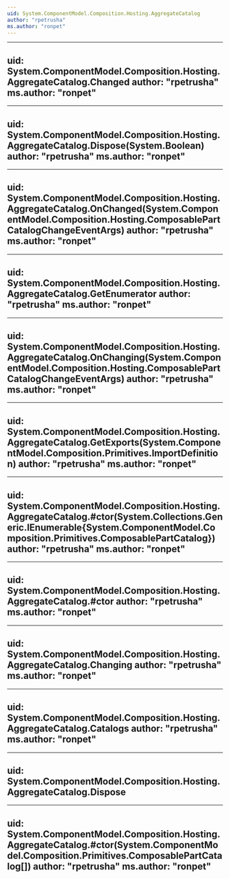 ```yaml
---
uid: System.ComponentModel.Composition.Hosting.AggregateCatalog
author: "rpetrusha"
ms.author: "ronpet"
---
```


---
uid: System.ComponentModel.Composition.Hosting.AggregateCatalog.Changed
author: "rpetrusha"
ms.author: "ronpet"
---

---
uid: System.ComponentModel.Composition.Hosting.AggregateCatalog.Dispose(System.Boolean)
author: "rpetrusha"
ms.author: "ronpet"
---

---
uid: System.ComponentModel.Composition.Hosting.AggregateCatalog.OnChanged(System.ComponentModel.Composition.Hosting.ComposablePartCatalogChangeEventArgs)
author: "rpetrusha"
ms.author: "ronpet"
---

---
uid: System.ComponentModel.Composition.Hosting.AggregateCatalog.GetEnumerator
author: "rpetrusha"
ms.author: "ronpet"
---

---
uid: System.ComponentModel.Composition.Hosting.AggregateCatalog.OnChanging(System.ComponentModel.Composition.Hosting.ComposablePartCatalogChangeEventArgs)
author: "rpetrusha"
ms.author: "ronpet"
---

---
uid: System.ComponentModel.Composition.Hosting.AggregateCatalog.GetExports(System.ComponentModel.Composition.Primitives.ImportDefinition)
author: "rpetrusha"
ms.author: "ronpet"
---

---
uid: System.ComponentModel.Composition.Hosting.AggregateCatalog.#ctor(System.Collections.Generic.IEnumerable{System.ComponentModel.Composition.Primitives.ComposablePartCatalog})
author: "rpetrusha"
ms.author: "ronpet"
---

---
uid: System.ComponentModel.Composition.Hosting.AggregateCatalog.#ctor
author: "rpetrusha"
ms.author: "ronpet"
---

---
uid: System.ComponentModel.Composition.Hosting.AggregateCatalog.Changing
author: "rpetrusha"
ms.author: "ronpet"
---

---
uid: System.ComponentModel.Composition.Hosting.AggregateCatalog.Catalogs
author: "rpetrusha"
ms.author: "ronpet"
---

---
uid: System.ComponentModel.Composition.Hosting.AggregateCatalog.Dispose
---

---
uid: System.ComponentModel.Composition.Hosting.AggregateCatalog.#ctor(System.ComponentModel.Composition.Primitives.ComposablePartCatalog[])
author: "rpetrusha"
ms.author: "ronpet"
---
